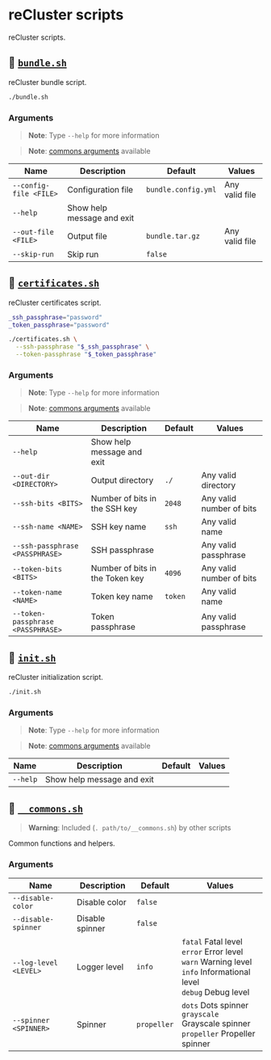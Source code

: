 <!-- markdownlint-disable MD024 -->
<!-- markdownlint-disable MD033 -->

# reCluster scripts

reCluster scripts.

## :bookmark_tabs: [`bundle.sh`](./bundle.sh)

reCluster bundle script.

```sh
./bundle.sh
```

### Arguments

> **Note**: Type `--help` for more information

> **Note**: [commons arguments](#commons-arguments) available

| **Name**               | **Description**            | **Default**         | **Values**     |
| ---------------------- | -------------------------- | ------------------- | -------------- |
| `--config-file <FILE>` | Configuration file         | `bundle.config.yml` | Any valid file |
| `--help`               | Show help message and exit |
| `--out-file <FILE>`    | Output file                | `bundle.tar.gz`     | Any valid file |
| `--skip-run`           | Skip run                   | `false`             |

## :bookmark_tabs: [`certificates.sh`](./certificates.sh)

reCluster certificates script.

```sh
_ssh_passphrase="password"
_token_passphrase="password"

./certificates.sh \
  --ssh-passphrase "$_ssh_passphrase" \
  --token-passphrase "$_token_passphrase"
```

### Arguments

> **Note**: Type `--help` for more information

> **Note**: [commons arguments](#commons-arguments) available

| **Name**                          | **Description**                 | **Default** | **Values**               |
| --------------------------------- | ------------------------------- | ----------- | ------------------------ |
| `--help`                          | Show help message and exit      |
| `--out-dir <DIRECTORY>`           | Output directory                | `./`        | Any valid directory      |
| `--ssh-bits <BITS>`               | Number of bits in the SSH key   | `2048`      | Any valid number of bits |
| `--ssh-name <NAME>`               | SSH key name                    | `ssh`       | Any valid name           |
| `--ssh-passphrase <PASSPHRASE>`   | SSH passphrase                  |             | Any valid passphrase     |
| `--token-bits <BITS>`             | Number of bits in the Token key | `4096`      | Any valid number of bits |
| `--token-name <NAME>`             | Token key name                  | `token`     | Any valid name           |
| `--token-passphrase <PASSPHRASE>` | Token passphrase                |             | Any valid passphrase     |

## :bookmark_tabs: [`init.sh`](./init.sh)

reCluster initialization script.

```sh
./init.sh
```

### Arguments

> **Note**: Type `--help` for more information

> **Note**: [commons arguments](#commons-arguments) available

| **Name** | **Description**            | **Default** | **Values** |
| -------- | -------------------------- | ----------- | ---------- |
| `--help` | Show help message and exit |

## :bookmark_tabs: [`__commons.sh`](./__commons.sh)

> **Warning**: Included (`. path/to/__commons.sh`) by other scripts

Common functions and helpers.

<h3 id="commons-arguments">Arguments</h3>

| **Name**              | **Description** | **Default** | **Values**                                                                                                                          |
| --------------------- | --------------- | ----------- | ----------------------------------------------------------------------------------------------------------------------------------- |
| `--disable-color`     | Disable color   | `false`     |
| `--disable-spinner`   | Disable spinner | `false`     |
| `--log-level <LEVEL>` | Logger level    | `info`      | `fatal` Fatal level <br/> `error` Error level <br/> `warn` Warning level <br/> `info` Informational level <br/> `debug` Debug level |
| `--spinner <SPINNER>` | Spinner         | `propeller` | `dots` Dots spinner <br/> `grayscale` Grayscale spinner <br/> `propeller` Propeller spinner                                         |
